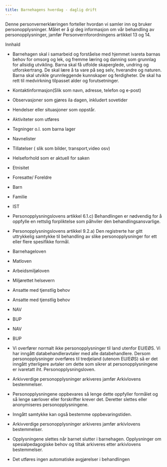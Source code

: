 ```yaml
---
title: Barnehagens hverdag - daglig drift
---
```



  

Denne personvernerklæringen forteller hvordan vi samler inn og bruker personopplysninger. Målet er å gi deg informasjon om vår behandling av personopplysninger, jamfør Personvernforordningens artikkel 13 og 14.

  

Innhald

*   Barnehagen skal i samarbeid og forståelse med hjemmet ivareta barnas behov for omsorg og lek, og fremme læring og danning som grunnlag for allsidig utvikling. Barna skal få utfolde skaperglede, undring og utforskertrang. De skal lære å ta vare på seg selv, hverandre og naturen. Barna skal utvikle grunnleggende kunnskaper og ferdigheter. De skal ha rett til medvirkning tilpasset alder og forutsetninger.  
    
*   Kontaktinformasjon(Slik som navn, adresse, telefon og e-post)  
    
*   Observasjoner som gjøres ila dagen, inkludert sovetider  
    
*   Hendelser eller situasjoner som oppstår.  
    
*   Aktiviteter som utføres  
    
*   Tegninger o.l. som barna lager  
    
*   Navnelister  
    
*   Tillatelser ( slik som bilder, transport,video osv)  
    
*   Helseforhold som er aktuell for saken  
    
*   Etnisitet  
    
*   Foresatte/ Foreldre  
    
*   Barn  
    
*   Familie  
    
*   IST  
    
*   Personopplysningslovens artikkel 6.1.c) Behandlingen er nødvendig for å oppfylle en rettslig forpliktelse som påhviler den behandlingsansvarlige.  
    
*   Personopplysningslovens artikkel 9.2.a) Den registrerte har gitt uttrykkelig samtykke til behandling av slike personopplysninger for ett eller flere spesifikke formål.  
    
*   Barnehageloven  
    
*   Matloven  
    
*   Arbeidsmiljøloven  
    
*   Miljørettet helsevern  
    
*   Ansatte med tjenstlig behov  
    
*   Ansatte med tjenstlig behov  
    
*   NAV  
    
*   BUP  
    
*   NAV  
    
*   BUP  
    
*   Vi overfører normalt ikke personopplysninger til land utenfor EU/EØS. Vi har inngått databehandleravtaler med alle databehandlere. Dersom personopplysninger overføres til tredjeland (utenom EU/EØS) så er det inngått ytterligere avtaler om dette som sikrer at personopplysningene er ivaretatt iht. Personopplysningsloven.  
    
*   Arkivverdige personopplysninger arkiveres jamfør Arkivlovens bestemmelser.  
    
*   Personopplysningene oppbevares så lenge dette oppfyller formålet og så lenge særlover eller forskrifter krever det. Deretter slettes eller anonymiseres personopplysningene.  
    
*   Inngått samtykke kan også bestemme oppbevaringstiden.  
    
*   Arkivverdige personopplysninger arkiveres jamfør arkivlovens bestemmelser.  
    
*   Opplysningene slettes når barnet slutter i barnehagen. Opplysninger om spesialpedagogiske behov og tiltak arkiveres etter arkivlovens bestemmelser.  
    
*   Det utføres ingen automatiske avgjørelser i behandlingen